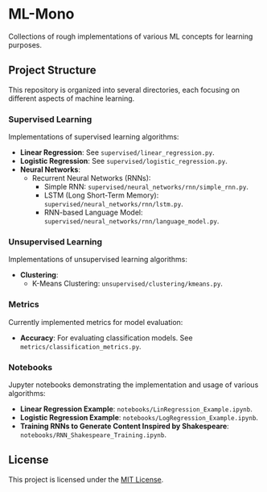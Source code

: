 # ML-Mono

Collections of rough implementations of various ML concepts for learning purposes.

## Project Structure

This repository is organized into several directories, each focusing on different aspects of machine learning.

### Supervised Learning

Implementations of supervised learning algorithms:

-   **Linear Regression**: See `supervised/linear_regression.py`.
-   **Logistic Regression**: See `supervised/logistic_regression.py`.
-   **Neural Networks**:
    -   Recurrent Neural Networks (RNNs):
        -   Simple RNN: `supervised/neural_networks/rnn/simple_rnn.py`.
        -   LSTM (Long Short-Term Memory): `supervised/neural_networks/rnn/lstm.py`.
        -   RNN-based Language Model: `supervised/neural_networks/rnn/language_model.py`.

### Unsupervised Learning

Implementations of unsupervised learning algorithms:

-   **Clustering**:
    -   K-Means Clustering: `unsupervised/clustering/kmeans.py`.

### Metrics

Currently implemented metrics for model evaluation:

-   **Accuracy**: For evaluating classification models. See `metrics/classification_metrics.py`.

### Notebooks

Jupyter notebooks demonstrating the implementation and usage of various algorithms:

-   **Linear Regression Example**: `notebooks/LinRegression_Example.ipynb`.
-   **Logistic Regression Example**: `notebooks/LogRegression_Example.ipynb`.
-   **Training RNNs to Generate Content Inspired by Shakespeare**: `notebooks/RNN_Shakespeare_Training.ipynb`.

## License

This project is licensed under the [MIT License](LICENSE).
